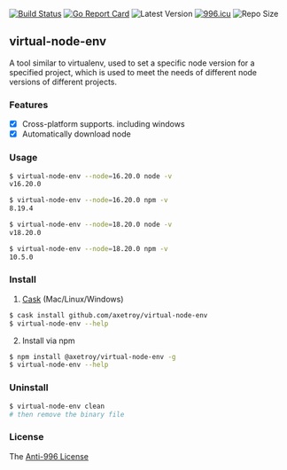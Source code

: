 [![Build Status](https://github.com/axetroy/virtual-node-env/workflows/ci/badge.svg)](https://github.com/axetroy/virtual-node-env/actions)
[![Go Report Card](https://goreportcard.com/badge/github.com/axetroy/virtual-node-env)](https://goreportcard.com/report/github.com/axetroy/virtual-node-env)
![Latest Version](https://img.shields.io/github/v/release/axetroy/virtual-node-env.svg)
[![996.icu](https://img.shields.io/badge/link-996.icu-red.svg)](https://996.icu)
![Repo Size](https://img.shields.io/github/repo-size/axetroy/virtual-node-env.svg)

## virtual-node-env

A tool similar to virtualenv, used to set a specific node version for a specified project, which is used to meet the needs of different node versions of different projects.

### Features

- [x] Cross-platform supports. including windows
- [x] Automatically download node

### Usage

```bash
$ virtual-node-env --node=16.20.0 node -v
v16.20.0

$ virtual-node-env --node=16.20.0 npm -v
8.19.4

$ virtual-node-env --node=18.20.0 node -v
v18.20.0

$ virtual-node-env --node=18.20.0 npm -v
10.5.0
```

### Install

1. [Cask](https://github.com/cask-pkg/cask.rs) (Mac/Linux/Windows)

```bash
$ cask install github.com/axetroy/virtual-node-env
$ virtual-node-env --help
```

2. Install via npm

```sh
$ npm install @axetroy/virtual-node-env -g
$ virtual-node-env --help
```

### Uninstall

```bash
$ virtual-node-env clean
# then remove the binary file
```

### License

The [Anti-996 License](LICENSE)
